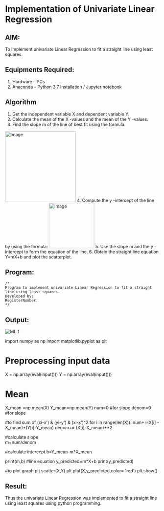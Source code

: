 # Implementation of Univariate Linear Regression
## AIM:
To implement univariate Linear Regression to fit a straight line using least squares.

## Equipments Required:
1. Hardware – PCs
2. Anaconda – Python 3.7 Installation / Jupyter notebook

## Algorithm
1. Get the independent variable X and dependent variable Y.
2. Calculate the mean of the X -values and the mean of the Y -values.
3. Find the slope m of the line of best fit using the formula. 
<img width="231" alt="image" src="https://user-images.githubusercontent.com/93026020/192078527-b3b5ee3e-992f-46c4-865b-3b7ce4ac54ad.png">
4. Compute the y -intercept of the line by using the formula:
<img width="148" alt="image" src="https://user-images.githubusercontent.com/93026020/192078545-79d70b90-7e9d-4b85-9f8b-9d7548a4c5a4.png">
5. Use the slope m and the y -intercept to form the equation of the line.
6. Obtain the straight line equation Y=mX+b and plot the scatterplot.

## Program:
```
/*
Program to implement univariate Linear Regression to fit a straight line using least squares.
Developed by: 
RegisterNumber:  
*/
```

## Output:
![ML 1](https://github.com/sarishvarshan/Find-the-best-fit-line-using-Least-Squares-Method/assets/152167665/4dc53084-2b30-49fa-9dd3-717615eb24a5)

import numpy as np
import matplotlib.pyplot as plt 

# Preprocessing input data 

X = np.array(eval(input()))
Y = np.array(eval(input()))

# Mean 
X_mean =np.mean(X)
Y_mean=np.mean(Y)
num=0  #for slope 
denom=0 #for slope


#to find sum of (xi-x') & (yi-y') & (xi-x')^2
for i in range(len(X)):
    num+=(X[i] -X_mean)*(Y[i]-Y_mean)
    denom+= (X[i]-X_mean)**2
    

#calculate slope    
m=num/denom


#calculate intercept
b=Y_mean-m*X_mean

print(m,b)
#line equation
y_predicted=m*X+b
print(y_predicted)

#to plot graph
plt.scatter(X,Y)
plt.plot(X,y_predicted,color= 'red')
plt.show()



## Result:
Thus the univariate Linear Regression was implemented to fit a straight line using least squares using python programming.
